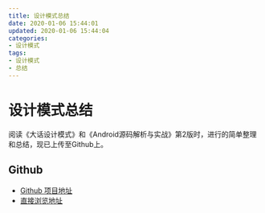 ```yaml
---
title: 设计模式总结
date: 2020-01-06 15:44:01
updated: 2020-01-06 15:44:04
categories:
- 设计模式
tags:
- 设计模式
- 总结
---
```


# 设计模式总结

阅读《大话设计模式》和《Android源码解析与实战》第2版时，进行的简单整理和总结，现已上传至Github上。

## Github

- [Github 项目地址](https://github.com/CodePoem/VDesignPatterns)
- [直接浏览地址](https://codepoem.github.io/VDesignPatterns)
